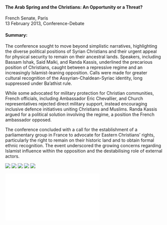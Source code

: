 <h4>The Arab Spring and the Christians: An Opportunity or a Threat?</h4>


French Senate, Paris
<br>
13 February 2013, Conference-Debate

	
<h4>Summary:</h4>	

The conference sought to move beyond simplistic narratives, highlighting the diverse political positions of Syrian Christians and their urgent appeal for physical security to remain on their ancestral lands. Speakers, including Bassam Ishak, Said Malki, and Randa Kassis, underlined the precarious position of Christians, caught between a repressive regime and an increasingly Islamist-leaning opposition. Calls were made for greater cultural recognition of the Assyrian-Chaldean-Syriac identity, long suppressed under Ba’athist rule.

While some advocated for military protection for Christian communities, French officials, including Ambassador Eric Chevallier, and Church representatives rejected direct military support, instead encouraging inclusive defence initiatives uniting Christians and Muslims. Randa Kassis argued for a political solution involving the regime, a position the French ambassador opposed.

The conference concluded with a call for the establishment of a parliamentary group in France to advocate for Eastern Christians’ rights, particularly the right to remain on their historic land and to obtain formal ethnic recognition. The event underscored the growing concerns regarding Islamist influence within the opposition and the destabilising role of external actors.

![](137.jpg)
![](138.jpg)
![](139.jpg)
![](140.jpg)
![](141.jpg)

![](142.pdf)
<p></p>

